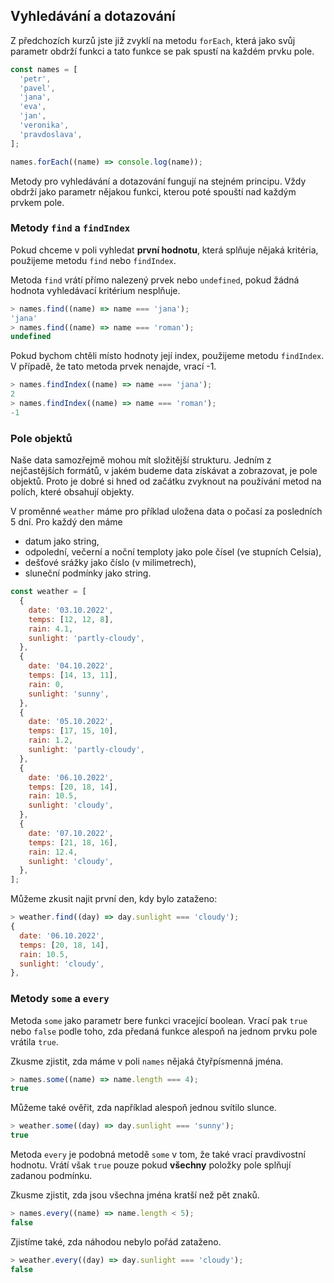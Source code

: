 ## Vyhledávání a dotazování

Z předchozích kurzů jste již zvyklí na metodu `forEach`, která jako svůj parametr obdrží funkci a tato funkce se pak spustí na každém prvku pole.

```js
const names = [
  'petr',
  'pavel',
  'jana',
  'eva',
  'jan',
  'veronika',
  'pravdoslava',
];

names.forEach((name) => console.log(name));
```

Metody pro vyhledávání a dotazování fungují na stejném principu. Vždy obdrží jako parametr nějakou funkci, kterou poté spouští nad každým prvkem pole.

### Metody `find` a `findIndex`

Pokud chceme v poli vyhledat **první hodnotu**, která splňuje nějaká kritéria, použijeme metodu `find` nebo `findIndex`.

Metoda `find` vrátí přímo nalezený prvek nebo `undefined`, pokud žádná hodnota vyhledávací kritérium nesplňuje.

```js
> names.find((name) => name === 'jana');
'jana'
> names.find((name) => name === 'roman');
undefined
```

Pokud bychom chtěli místo hodnoty její index, použijeme metodu `findIndex`. V případě, že tato metoda prvek nenajde, vrací -1.

```js
> names.findIndex((name) => name === 'jana');
2
> names.findIndex((name) => name === 'roman');
-1
```

### Pole objektů

Naše data samozřejmě mohou mít složitější strukturu. Jedním z nejčastějších formátů, v jakém budeme data získávat a zobrazovat, je pole objektů. Proto je dobré si hned od začátku zvyknout na používání metod na polích, které obsahují objekty.

V proměnné `weather` máme pro příklad uložena data o počasí za posledních 5 dní. Pro každý den máme

- datum jako string,
- odpolední, večerní a noční temploty jako pole čísel (ve stupních Celsia),
- dešťové srážky jako číslo (v milimetrech),
- sluneční podmínky jako string.

```js
const weather = [
  {
    date: '03.10.2022',
    temps: [12, 12, 8],
    rain: 4.1,
    sunlight: 'partly-cloudy',
  },
  {
    date: '04.10.2022',
    temps: [14, 13, 11],
    rain: 0,
    sunlight: 'sunny',
  },
  {
    date: '05.10.2022',
    temps: [17, 15, 10],
    rain: 1.2,
    sunlight: 'partly-cloudy',
  },
  {
    date: '06.10.2022',
    temps: [20, 18, 14],
    rain: 10.5,
    sunlight: 'cloudy',
  },
  {
    date: '07.10.2022',
    temps: [21, 18, 16],
    rain: 12.4,
    sunlight: 'cloudy',
  },
];
```

Můžeme zkusit najit první den, kdy bylo zataženo:

```js
> weather.find((day) => day.sunlight === 'cloudy');
{
  date: '06.10.2022',
  temps: [20, 18, 14],
  rain: 10.5,
  sunlight: 'cloudy',
},
```

### Metody `some` a `every`

Metoda `some` jako parametr bere funkci vracející boolean. Vrací pak `true` nebo `false` podle toho, zda předaná funkce alespoň na jednom prvku pole vrátila `true`.

Zkusme zjistit, zda máme v poli `names` nějaká čtyřpísmenná jména.

```js
> names.some((name) => name.length === 4);
true
```

Můžeme také ověřit, zda například alespoň jednou svítilo slunce.

```js
> weather.some((day) => day.sunlight === 'sunny');
true
```

Metoda `every` je podobná metodě `some` v tom, že také vrací pravdivostní hodnotu. Vrátí však `true` pouze pokud **všechny** položky pole splňují zadanou podmínku.

Zkusme zjistit, zda jsou všechna jména kratší než pět znaků.

```js
> names.every((name) => name.length < 5);
false
```

Zjistíme také, zda náhodou nebylo pořád zataženo.

```js
> weather.every((day) => day.sunlight === 'cloudy');
false
```
